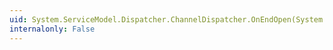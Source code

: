 ```yaml
---
uid: System.ServiceModel.Dispatcher.ChannelDispatcher.OnEndOpen(System.IAsyncResult)
internalonly: False
---
```

